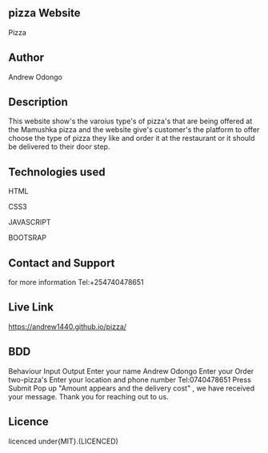 ## pizza Website
Pizza
## Author
Andrew Odongo
## Description
This website show's the varoius type's of pizza's that are being offered at the Mamushka pizza and the website give's customer's the platform to offer choose the type of pizza they like and order it at the restaurant  or it should be delivered to their door step.
## Technologies used
HTML

CSS3

JAVASCRIPT

BOOTSRAP
## Contact and Support
for more information Tel:+254740478651
## Live Link
https://andrew1440.github.io/pizza/
## BDD
Behaviour	Input Output Enter your name Andrew Odongo Enter your Order 	two-pizza's  Enter your location and phone number Tel:0740478651 Press Submit	Pop up "Amount appears and the delivery cost" , we have received your message. Thank you for reaching out to us.
## Licence
licenced under{MIT}.(LICENCED)

